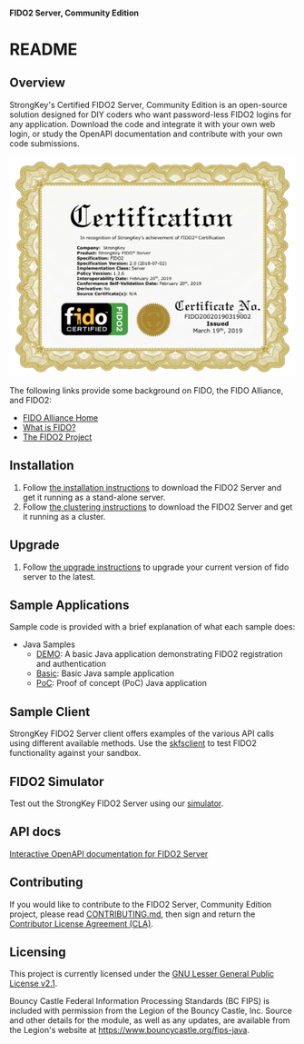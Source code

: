 #### FIDO2 Server, Community Edition 
# README

## Overview
StrongKey's Certified FIDO2 Server, Community Edition is an open-source solution designed for DIY coders who want password-less FIDO2  logins for any application. Download the code and integrate it with your own web login, or study the OpenAPI documentation and contribute with your own code submissions.

![StrongKey FIDO Certificate](https://github.com/StrongKey/fido2/raw/master/docs/images/fido2certified.png)

The following links provide some background on FIDO, the FIDO Alliance, and FIDO2:

* [FIDO Alliance Home](https://fidoalliance.org)
* [What is FIDO?](https://fidoalliance.org/what-is-fido/)
* [The FIDO2 Project](https://fidoalliance.org/fido2/)

## Installation
1) Follow [the installation instructions](docs/Installation_Guide_Linux.md) to download the FIDO2 Server and get it running as a stand-alone server.
2) Follow [the clustering instructions](docs/Clustering_Guide_Linux.md) to download the FIDO2 Server and get it running as a cluster.

## Upgrade
1) Follow [the upgrade instructions](docs/Upgrade_Guide_Linux.md) to upgrade your current version of fido server to the latest.

## Sample Applications
Sample code is provided with a brief explanation of what each sample does:

* Java Samples
  * [DEMO](https://fido2.strongkey.com): A basic Java application demonstrating FIDO2 registration and authentication
  * [Basic](https://github.com/StrongKey/fido2/tree/master/sampleapps/java/basic/): Basic Java sample application
  * [PoC](https://github.com/StrongKey/fido2/tree/master/sampleapps/java/poc/): Proof of concept (PoC) Java application

## Sample Client
StrongKey FIDO2 Server client offers examples of the various API calls using different available methods. Use the [skfsclient](https://github.com/StrongKey/fido2/blob/update_documents/server/skfsclient/skfsclient.md) to test FIDO2 functionality against your sandbox.

## FIDO2 Simulator
Test out the StrongKey FIDO2 Server using our [simulator](https://github.com/StrongKey/fido2/tree/master/server/FIDO2Simulator).

## API docs
[Interactive OpenAPI documentation for FIDO2 Server](https://strongkey.github.io/fido2/)

## Contributing
If you would like to contribute to the FIDO2 Server, Community Edition project, please read [CONTRIBUTING.md](CONTRIBUTING.md), then sign and return the [Contributor License Agreement (CLA)](https://cla-assistant.io/StrongKey/fido2).

## Licensing
This project is currently licensed under the [GNU Lesser General Public License v2.1](LICENSE).

Bouncy Castle Federal Information Processing Standards (BC FIPS) is included with permission from the Legion of the Bouncy Castle, Inc. Source and other details for the module, as well as any updates, are available from the Legion's website at https://www.bouncycastle.org/fips-java.

